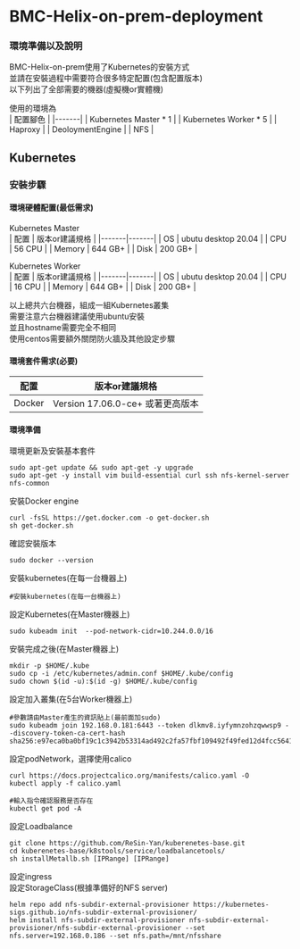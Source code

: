 # BMC-Helix-on-prem-deployment

### 環境準備以及說明  
BMC-Helix-on-prem使用了Kubernetes的安裝方式  
並請在安裝過程中需要符合很多特定配置(包含配置版本)  
以下列出了全部需要的機器(虛擬機or實體機)  

使用的環境為  
 | 配置腳色 | 
|-------| 
| Kubernetes Master * 1 | 
| Kubernetes Worker * 5 | 
| Haproxy | 
| DeoloymentEngine  | 
| NFS  | 

## Kubernetes      

### 安裝步驟  

#### 環境硬體配置(最低需求)  

Kubernetes Master  
 | 配置 | 版本or建議規格 | 
|-------|-------|
| OS | ubutu desktop 20.04 |
| CPU |  56 CPU |
| Memory  | 644 GB+ |
| Disk  | 200 GB+ |  

Kubernetes Worker  
 | 配置 | 版本or建議規格 | 
|-------|-------|
| OS | ubutu desktop 20.04 |
| CPU |  16 CPU |
| Memory  | 644 GB+ |
| Disk  | 200 GB+ |  

以上總共六台機器，組成一組Kubernetes叢集  
需要注意六台機器建議使用ubuntu安裝  
並且hostname需要完全不相同  
使用centos需要額外關閉防火牆及其他設定步驟  

#### 環境套件需求(必要)  
 | 配置 | 版本or建議規格 | 
|-------|-------|
| Docker | Version 17.06.0-ce+ 或著更高版本 |

#### 環境準備  

環境更新及安裝基本套件  
```
sudo apt-get update && sudo apt-get -y upgrade
sudo apt-get -y install vim build-essential curl ssh nfs-kernel-server nfs-common
```

安裝Docker engine  
```
curl -fsSL https://get.docker.com -o get-docker.sh
sh get-docker.sh
```

確認安裝版本  
```
sudo docker --version
```

安裝kubernetes(在每一台機器上)  
```
#安裝kubernetes(在每一台機器上)
```
設定Kubernetes(在Master機器上)  
```
sudo kubeadm init  --pod-network-cidr=10.244.0.0/16  
```
安裝完成之後(在Master機器上)  
```
mkdir -p $HOME/.kube
sudo cp -i /etc/kubernetes/admin.conf $HOME/.kube/config
sudo chown $(id -u):$(id -g) $HOME/.kube/config
```
設定加入叢集(在5台Worker機器上)  
```
#參數請由Master產生的資訊貼上(最前面加sudo)  
sudo kubeadm join 192.168.0.181:6443 --token dlkmv8.iyfymnzohzqwwsp9 --discovery-token-ca-cert-hash sha256:e97eca0ba0bf19c1c3942b53314ad492c2fa57fbf109492f49fed12d4fcc5641
```
設定podNetwork，選擇使用calico  
```
curl https://docs.projectcalico.org/manifests/calico.yaml -O
kubectl apply -f calico.yaml

#輸入指令確認服務是否存在 
kubectl get pod -A  
```  
設定Loadbalance  
```  
git clone https://github.com/ReSin-Yan/kuberenetes-base.git
cd kuberenetes-base/k8stools/service/loadbalancetools/  
sh installMetallb.sh [IPRange] [IPRange]
```  
設定ingress  
設定StorageClass(根據準備好的NFS server)  
```  
helm repo add nfs-subdir-external-provisioner https://kubernetes-sigs.github.io/nfs-subdir-external-provisioner/
helm install nfs-subdir-external-provisioner nfs-subdir-external-provisioner/nfs-subdir-external-provisioner --set nfs.server=192.168.0.186 --set nfs.path=/mnt/nfsshare
```  
